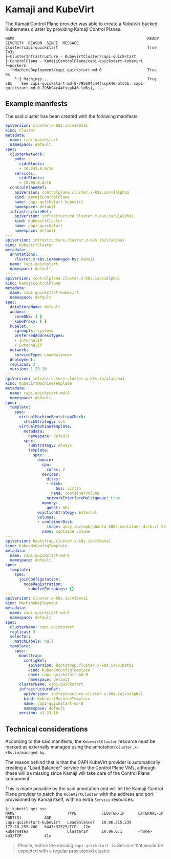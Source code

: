 # Kamaji and KubeVirt

The Kamaji Control Plane provider was able to create a _KubeVirt_ backed Kubernetes cluster by providing Kamaji Control Planes.

```
NAME                                                          READY  SEVERITY  REASON  SINCE  MESSAGE                                                                                           
Cluster/capi-quickstart                                       True                     7m3s                                                                                                      
├─ClusterInfrastructure - KubevirtCluster/capi-quickstart                                                                                                                                        
├─ControlPlane - KamajiControlPlane/capi-quickstart-kubevirt                                                                                                                                     
└─Workers                                                                                                                                                                                        
  └─MachineDeployment/capi-quickstart-md-0                    True                     9s                                                                                                        
    └─3 Machines...                                           True                     50s    See capi-quickstart-md-0-795b94c44fxspk46-btcbb, capi-quickstart-md-0-795b94c44fxspk46-ld6sj, ...
```

## Example manifests

The said cluster has been created with the following manifests.

```yaml
apiVersion: cluster.x-k8s.io/v1beta1
kind: Cluster
metadata:
  name: capi-quickstart
  namespace: default
spec:
  clusterNetwork:
    pods:
      cidrBlocks:
      - 10.243.0.0/16
    services:
      cidrBlocks:
      - 10.95.0.0/16
  controlPlaneRef:
    apiVersion: controlplane.cluster.x-k8s.io/v1alpha1
    kind: KamajiControlPlane
    name: capi-quickstart-kubevirt
    namespace: default
  infrastructureRef:
    apiVersion: infrastructure.cluster.x-k8s.io/v1alpha1
    kind: KubevirtCluster
    name: capi-quickstart
    namespace: default
---
apiVersion: infrastructure.cluster.x-k8s.io/v1alpha1
kind: KubevirtCluster
metadata:
  annotations:
    cluster.x-k8s.io/managed-by: kamaji
  name: capi-quickstart
  namespace: default
---
apiVersion: controlplane.cluster.x-k8s.io/v1alpha1
kind: KamajiControlPlane
metadata:
  name: capi-quickstart-kubevirt
  namespace: default
spec:
  dataStoreName: default
  addons:
    coreDNS: { }
    kubeProxy: { }
  kubelet:
    cgroupfs: systemd
    preferredAddressTypes:
    - InternalIP
    - ExternalIP
  network:
    serviceType: LoadBalancer
  deployment:
  replicas: 2
  version: 1.23.10
---
apiVersion: infrastructure.cluster.x-k8s.io/v1alpha1
kind: KubevirtMachineTemplate
metadata:
  name: capi-quickstart-md-0
  namespace: default
spec:
  template:
    spec:
      virtualMachineBootstrapCheck:
        checkStrategy: ssh
      virtualMachineTemplate:
        metadata:
          namespace: default
        spec:
          runStrategy: Always
          template:
            spec:
              domain:
                cpu:
                  cores: 2
                devices:
                  disks:
                  - disk:
                      bus: virtio
                    name: containervolume
                  networkInterfaceMultiqueue: true
                memory:
                  guest: 4Gi
              evictionStrategy: External
              volumes:
              - containerDisk:
                  image: quay.io/capk/ubuntu-2004-container-disk:v1.23.10
                name: containervolume
---
apiVersion: bootstrap.cluster.x-k8s.io/v1beta1
kind: KubeadmConfigTemplate
metadata:
  name: capi-quickstart-md-0
  namespace: default
spec:
  template:
    spec:
      joinConfiguration:
        nodeRegistration:
          kubeletExtraArgs: {}
---
apiVersion: cluster.x-k8s.io/v1beta1
kind: MachineDeployment
metadata:
  name: capi-quickstart-md-0
  namespace: default
spec:
  clusterName: capi-quickstart
  replicas: 3
  selector:
    matchLabels: null
  template:
    spec:
      bootstrap:
        configRef:
          apiVersion: bootstrap.cluster.x-k8s.io/v1beta1
          kind: KubeadmConfigTemplate
          name: capi-quickstart-md-0
          namespace: default
      clusterName: capi-quickstart
      infrastructureRef:
        apiVersion: infrastructure.cluster.x-k8s.io/v1alpha1
        kind: KubevirtMachineTemplate
        name: capi-quickstart-md-0
        namespace: default
      version: v1.23.10
```

## Technical considerations

According to the said manifests, the `KubevirtCluster` resource must be marked as externally managed using the annotation `cluster.x-k8s.io/managed-by`.

The reason behind that is that the CAPI KubeVirt provider is automatically creating a "Load Balancer" service for the Control Plane VMs, although these will be missing since Kamaji will take care of the Control Plane component.

This is made possible by the said annotation and will let the Kamaji Control Plane provider to patch the `KubeVirtCluster` with the address and port provisioned by Kamaji itself, with no extra `Service` resources.

```
$: kubectl get svc
NAME                       TYPE           CLUSTER-IP      EXTERNAL-IP      PORT(S)          AGE
capi-quickstart-kubevirt   LoadBalancer   10.96.215.239   172.18.255.200   6443:32525/TCP   12m
kubernetes                 ClusterIP      10.96.0.1       <none>           443/TCP          41m
```

> Please, notice the missing `capi-quickstart-lb` Service that would be expected with a regular provisioned cluster.
